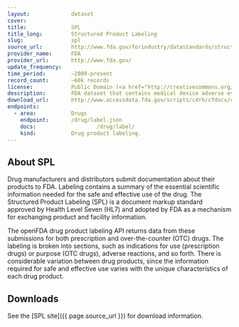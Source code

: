 ```yaml
---
layout:             dataset
cover:              
title:              SPL
title_long:         Structured Product Labeling
slug:               spl
source_url:         http://www.fda.gov/forindustry/datastandards/structuredproductlabeling/default.htm
provider_name:      FDA
provider_url:       http://www.fda.gov/
update_frequency:
time_period:        ~2009-present
record_count:       ~60k records
license:            Public Domain (<a href="http://creativecommons.org/publicdomain/zero/1.0/">CC0</a>)
description:        FDA dataset that contains medical device adverse event reports submitted by mandatory reporters—manufacturers, importers and device user facilities—and voluntary reporters such as health care professionals, patients, and consumers.
download_url:       http://www.accessdata.fda.gov/scripts/cdrh/cfdocs/cfmaude/search.cfm
endpoints:
  - area:           Drugs
    endpoint:       /drug/label.json
    docs: 					/drug/label/
    kind:           Drug product labeling.
---
```


## About SPL

Drug manufacturers and distributors submit documentation about their products to FDA. Labeling contains a summary of the essential scientific information needed for the safe and effective use of the drug. The Structured Product Labeling (SPL) is a document markup standard approved by Health Level Seven (HL7) and adopted by FDA as a mechanism for exchanging product and facility information.

The openFDA drug product labeling API returns data from these submissions for both prescription and over-the-counter (OTC) drugs. The labeling is broken into sections, such as indications for use (prescription drugs) or purpose (OTC drugs), adverse reactions, and so forth. There is considerable variation between drug products, since the information required for safe and effective use varies with the unique characteristics of each drug product.

## Downloads

See the [SPL site]({{ page.source_url }}) for download information.
